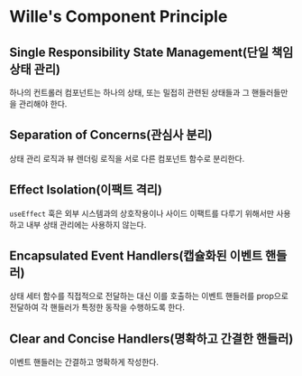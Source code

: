 # Wille's Component Principle

## Single Responsibility State Management(단일 책임 상태 관리)

하나의 컨트롤러 컴포넌트는 하나의 상태, 또는 밀접히 관련된 상태들과 그 핸들러들만을 관리해야 한다.

## Separation of Concerns(관심사 분리)

상태 관리 로직과 뷰 렌더링 로직을 서로 다른 컴포넌트 함수로 분리한다.

## Effect Isolation(이팩트 격리)

`useEffect` 훅은 외부 시스템과의 상호작용이나 사이드 이팩트를 다루기 위해서만 사용하고 내부 상태 관리에는 사용하지 않는다.

## Encapsulated Event Handlers(캡슐화된 이벤트 핸들러)

상태 세터 함수를 직접적으로 전달하는 대신 이를 호출하는 이벤트 핸들러를 prop으로 전달하여 각 핸들러가 특정한 동작을 수행하도록 한다.

## Clear and Concise Handlers(명확하고 간결한 핸들러)

이벤트 핸들러는 간결하고 명확하게 작성한다.

<!--

Single Responsibility State Management

A controller component should manage only one state or a set of closely related states along with their handlers.

Separation of Concerns

Separate state management logic from view rendering logic within component functions.

Effect Isolation

Use useEffect only for interactions with external systems or side effects, not for internal state management.

Encapsulated Event Handlers

Pass event handlers as props instead of state setter functions directly, ensuring each handler performs a specific action.

Clear and Concise Handlers

Write event handlers that call state setter functions in a simple and clear manner.
-->
